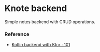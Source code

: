 # Knote backend

Simple notes backend with CRUD operations.

### Reference

- [Kotlin backend with Ktor : 101](https://himanshoe.com/kotlin-backend-with-ktor)